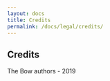 ```yaml
---
layout: docs
title: Credits
permalink: /docs/legal/credits/
---
```


## Credits

The Bow authors - 2019
